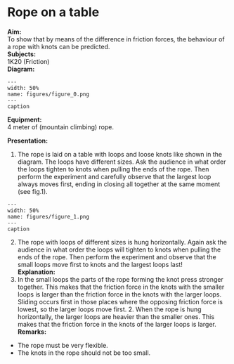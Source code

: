 # Rope on a table 
    
<b> Aim: </b>  
 To show that by means of the difference in friction forces, the behaviour of a rope with knots can be predicted.    
<b> Subjects: </b>  
 1K20 (Friction)   
<b> Diagram: </b>  
    
```{figure} figures/figure_0.png  
---  
width: 50%  
name: figures/figure_0.png  
---  
caption  
``` 
     
<b> Equipment: </b>  
 4 meter of (mountain climbing) rope.
      
<b> Presentation: </b>  
 1. The rope is laid on a table with loops and loose knots like shown in the diagram. The loops have different sizes. Ask the audience in what order the loops tighten to knots when pulling the ends of the rope. Then perform the experiment and carefully observe that the largest loop always moves first, ending in closing all together at the same moment (see fig.1).    
```{figure} figures/figure_1.png  
---  
width: 50%  
name: figures/figure_1.png  
---  
caption  
``` 
 2. The rope with loops of different sizes is hung horizontally. Again ask the audience in what order the loops will tighten to knots when pulling the ends of the rope. Then perform the experiment and observe that the small loops move first to knots and the largest loops last!    
<b> Explanation: </b>  
 1. In the small loops the parts of the rope forming the knot press stronger together. This makes that the friction force in the knots with the smaller loops is larger than the friction force in the knots with the larger loops. Sliding occurs first in those places where the opposing friction force is lowest, so the larger loops move first. 2. When the rope is hung horizontally, the larger loops are heavier than the smaller ones. This makes that the friction force in the knots of the larger loops is larger.    
<b> Remarks: </b>  
 
 *  The rope must be very flexible. 
 *  The knots in the rope should not be too small.
  